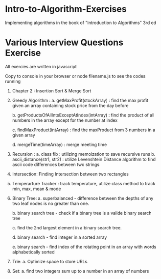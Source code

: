 # Intro-to-Algorithm-Exercises
Implementing algorithms in the book of "Introduction to Algorithms" 3rd ed

# Various Interview Questions Exercise

All exercies are written in javascript

Copy to console in your browser or node filename.js to see the codes running

1. Chapter 2 : Insertion Sort & Merge Sort

2. Greedy Algorithm : 
	a. getMaxProfit(stockArray) : find the max profit given an array containing stock price from the day before

	b. getProductsOfAllIntsExceptAtIndex(intArray) : find the product of all numbers in the array except for the number at index

	c. findMaxProduct(intArray) : find the maxProduct from 3 numbers in a given array

	d. mergeTime(timeArray) : merge meeting time

3. Recursion :
	a. class fib : utilizing memoization to save recursive runs
	b. ascii_distance(str1, str2) : utilize Levenshtein Distance algorithm to find ascii code differences between two strings

4.	Intersection: Finding Intersection between two rectangles

5. 	Temperarture Tracker : track temperature, utilize class method to track min, max, mean & mode

6. Binary Tree:
	a. superbalanced - difference between the depths of any two leaf nodes is no greater than one.

	b. binary search tree - check if a binary tree is a valide binary search tree

	c. find the 2nd largest element in a binary search tree.

	d. binary search - find integer in a sorted array

	e. binary search - find index of the rotating point in an array with words alphabetically sorted

7. Trie:
	a. Optimize space to store URLs.

8. Set:
	a. find two integers sum up to a number in an array of numbers